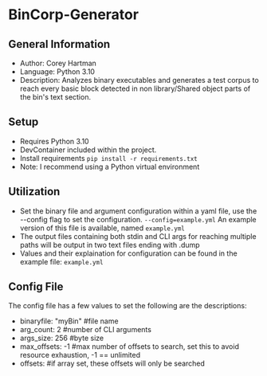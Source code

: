 # BinCorp-Generator

## General Information
- Author: Corey Hartman
- Language: Python 3.10
- Description: Analyzes binary executables and generates a test corpus to reach every basic block detected in non library/Shared object parts of the bin's text section.

## Setup
- Requires Python 3.10
- DevContainer included within the project.
- Install requirements ```pip install -r requirements.txt```
- Note: I recommend using a Python virtual environment

## Utilization
- Set the binary file and argument configuration within a yaml file, use the --config flag to set the configuration. ```--config=example.yml``` An example version of this file is available, named ```example.yml```
- The output files containing both stdin and CLI args for reaching multiple paths will be output in two text files ending with .dump
- Values and their explaination for configuration can be found in the example file: ```example.yml```

## Config File
The config file has a few values to set the following are the descriptions:
- binaryfile: "myBin" #file name
- arg_count: 2 #number of CLI arguments
- args_size: 256 #byte size
- max_offsets: -1 #max number of offsets to search, set this to avoid resource exhaustion, -1 == unlimited
- offsets: #if array set, these offsets will only be searched


